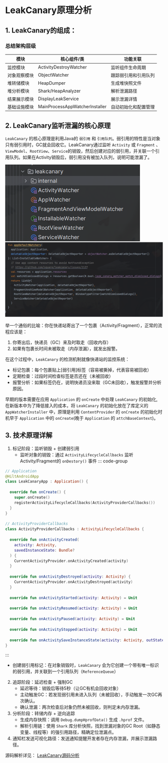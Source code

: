 # LeakCanary原理分析

## 1. LeakCanary的组成：

### **总结架构层级**
| 模块         | 核心组件/类                    | 功能关联             |
| ------------ | ------------------------------ | -------------------- |
| 监控模块     | ActivityDestroyWatcher         | 监听组件生命周期     |
| 对象观察模块 | ObjectWatcher                  | 跟踪弱引用和引用队列 |
| 堆转储模块   | HeapDumper                     | 生成堆快照文件       |
| 堆分析模块   | Shark/HeapAnalyzer             | 解析泄漏路径         |
| 结果展示模块 | DisplayLeakService             | 展示泄漏详情         |
| 基础设施模块 | MainProcessAppWatcherInstaller | 自动初始化和配置管理 |

## 2. LeakCanary监听泄漏的核心原理

`LeakCanary` 的核心原理是利用Java的 `弱引用` 和 `引用队列`。弱引用的特性是当对象只有弱引用时，GC就会回收它。LeakCanary通过监听 `Activity` 或 `Fragment` 、`ViewModel`、`RootView`、`Service`的销毁，然后创建对应的弱引用，并关联一个引用队列。如果在Activity销毁后，弱引用没有被加入队列，说明可能泄漏了。

![alt text](image-92.png)
![alt text](image-93.png)

举一个通俗的比喻：你在快递站寄出了一个包裹（Activity/Fragment），正常的流程应该是：
1. 你寄出后，快递员（GC）来及时取走（回收内存）
2. 如果有包裹长时间未被取走（内存泄漏），就发出报警。

在这个过程中，`LeakCanary` 的检测机制就像快递站的监控系统：
- 标记包裹：每个包裹贴上[弱引用]标签（容易被撕掉，代表容易被回收）
- 定期检查：过段时间检查标签是否还在（未被回收）
- 报警分析：如果标签仍在，说明快递员没来取（GC未回收），触发报警并分析原因。

早期的版本需要在应用 `Application` 的 `onCreate` 中处理 `LeakCanary` 的初始化, 在新版本中为了降低接入的成本，将 `LeakCanary` 的初始化放在了库定义的 `AppWatcherInstaller` 中，原理是利用 `ContentProvider` 的 `onCreate` 的初始化时机早于 `Application` 中的 `onCreate`(晚于 `Application` 的 `attchBaseContext`)。

## 3. 技术原理详解

1. 标记阶段：监听销毁 + 创建弱引用
   - 监听对象的销毁：通过 `ActivityLifecycleCallbacks` 监听Activity/Fragment的 `onDestory()` 事件
::: code-group
``` kotlin
// Application
@HiltAndroidApp
class LeakCanaryApp : Application() {

  override fun onCreate() {
    super.onCreate()
    registerActivityLifecycleCallbacks(ActivityProviderCallbacks())
  }
}

// ActivityProviderCallbacks
class ActivityProviderCallbacks : ActivityLifecycleCallbacks {

  override fun onActivityCreated(
    activity: Activity,
    savedInstanceState: Bundle?
  ) {
    CurrentActivityProvider.onActivityCreated(activity)
  }

  override fun onActivityDestroyed(activity: Activity) {
    CurrentActivityProvider.onActivityDestroyed(activity)
  }

  override fun onActivityStarted(activity: Activity) = Unit

  override fun onActivityResumed(activity: Activity) = Unit

  override fun onActivityPaused(activity: Activity) = Unit

  override fun onActivityStopped(activity: Activity) = Unit

  override fun onActivitySaveInstanceState(activity: Activity, outState: Bundle) = Unit
}
```
:::

   - 创建弱引用标记：在对象销毁时，`LeakCanary` 会为它创建一个带有唯一标识的弱引用，并关联到一个引用队列（`ReferenceQueue`）
2. 追踪阶段：延迟检查 + 强制GC
   - 延迟等待：销毁后等待5秒（让GC有机会回收对象）
   - 主动触发GC：若发现弱引用未进入队列（未被回收），手动触发一次GC再次确认。
   - 确认泄漏：两次检查后对象仍然未被回收，则判定未内存泄漏。
3. 分析阶段：转储内存 + 逆向追踪
   - 生成内存快照：调用 `Debug.dumpHprofData()` 生成 `.hprof` 文件。
   - 解析引用链：使用 `Shark` 库分析快照，找到泄漏对象的GC Root（如静态变量、线程等）的强引用路径，精确定位泄漏点。
4. 通知栏发送可视化路径：发送通知提醒开发者存在内存泄漏，并展示泄漏路径。

源码解析详见：
[LeakCanary源码分析](LeakCanary源码分析.md "可选标题")